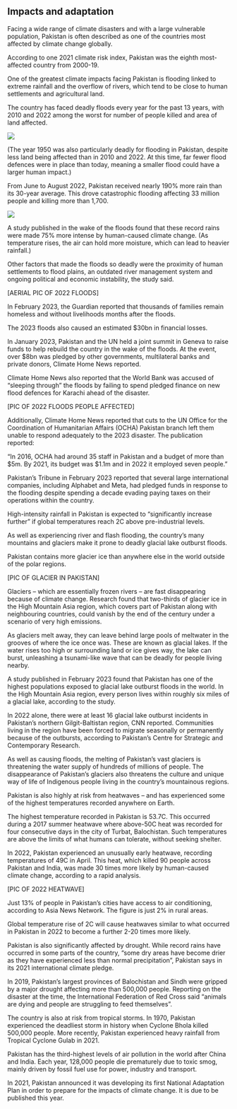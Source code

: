 ## Impacts and adaptation

Facing a wide range of climate disasters and with a large vulnerable population, Pakistan is often described as one of the countries most affected by climate change globally.

According to one 2021 climate risk index, Pakistan was the eighth most-affected country from 2000-19.

One of the greatest climate impacts facing Pakistan is flooding linked to extreme rainfall and the overflow of rivers, which tend to be close to human settlements and agricultural land. 

The country has faced deadly floods every year for the past 13 years, with 2010 and 2022 among the worst for number of people killed and area of land affected.

<img class="inline flooding" src="images/flooding-death-toll-01.png"/>

(The year 1950 was also particularly deadly for flooding in Pakistan, despite less land being affected than in 2010 and 2022. At this time, far fewer flood defences were in place than today, meaning a smaller flood could have a larger human impact.)

From June to August 2022, Pakistan received nearly 190% more rain than its 30-year average. This drove catastrophic flooding affecting 33 million people and killing more than 1,700.

<img class="wide" src="images/pakistan-triptych.png"/>

A study published in the wake of the floods found that these record rains were made 75% more intense by human-caused climate change. (As temperature rises, the air can hold more moisture, which can lead to heavier rainfall.)

Other factors that made the floods so deadly were the proximity of human settlements to flood plains, an outdated river management system and ongoing political and economic instability, the study said.

[AERIAL PIC OF 2022 FLOODS]

In February 2023, the Guardian reported that thousands of families remain homeless and without livelihoods months after the floods.

The 2023 floods also caused an estimated $30bn in financial losses.

In January 2023, Pakistan and the UN held a joint summit in Geneva to raise funds to help rebuild the country in the wake of the floods. At the event, over $8bn was pledged by other governments, multilateral banks and private donors, Climate Home News reported.

Climate Home News also reported that the World Bank was accused of “sleeping through” the floods by failing to spend pledged finance on new flood defences for Karachi ahead of the disaster. 

[PIC OF 2022 FLOODS PEOPLE AFFECTED]

Additionally, Climate Home News reported that cuts to the UN Office for the Coordination of Humanitarian Affairs (OCHA) Pakistan branch left them unable to respond adequately to the 2023 disaster. The publication reported:

“In 2016, OCHA had around 35 staff in Pakistan and a budget of more than $5m. By 2021, its budget was $1.1m and in 2022 it employed seven people.”

Pakistan’s Tribune in February 2023 reported that several large international companies, including Alphabet and Meta, had pledged funds in response to the flooding despite spending a decade evading paying taxes on their operations within the country.

High-intensity rainfall in Pakistan is expected to “significantly increase further” if global temperatures reach 2C above pre-industrial levels. 

As well as experiencing river and flash flooding, the country’s many mountains and glaciers make it prone to deadly glacial lake outburst floods.

Pakistan contains more glacier ice than anywhere else in the world outside of the polar regions.

[PIC OF GLACIER IN PAKISTAN]

Glaciers – which are essentially frozen rivers – are fast disappearing because of climate change. Research found that two-thirds of glacier ice in the High Mountain Asia region, which covers part of Pakistan along with neighbouring countries, could vanish by the end of the century under a scenario of very high emissions.

As glaciers melt away, they can leave behind large pools of meltwater in the grooves of where the ice once was. These are known as glacial lakes. If the water rises too high or surrounding land or ice gives way, the lake can burst, unleashing a tsunami-like wave that can be deadly for people living nearby.

A study published in February 2023 found that Pakistan has one of the highest populations exposed to glacial lake outburst floods in the world. In the High Mountain Asia region, every person lives within roughly six miles of a glacial lake, according to the study.

In 2022 alone, there were at least 16 glacial lake outburst incidents in Pakistan’s northern Gilgit-Baltistan region, CNN reported. Communities living in the region have been forced to migrate seasonally or permanently because of the outbursts, according to Pakistan’s Centre for Strategic and Contemporary Research.

As well as causing floods, the melting of Pakistan’s vast glaciers is threatening the water supply of hundreds of millions of people. The disappearance of Pakistan’s glaciers also threatens the culture and unique way of life of Indigenous people living in the country’s mountainous regions.

Pakistan is also highly at risk from heatwaves – and has experienced some of the highest temperatures recorded anywhere on Earth.

The highest temperature recorded in Pakistan is 53.7C. This occurred during a 2017 summer heatwave where above-50C heat was recorded for four consecutive days in the city of Turbat, Balochistan. Such temperatures are above the limits of what humans can tolerate, without seeking shelter.

In 2022, Pakistan experienced an unusually early heatwave, recording temperatures of 49C in April. This heat, which killed 90 people across Pakistan and India, was made 30 times more likely by human-caused climate change, according to a rapid analysis.

[PIC OF 2022 HEATWAVE] 

Just 13% of people in Pakistan’s cities have access to air conditioning, according to Asia News Network. The figure is just 2% in rural areas. 

Global temperature rise of 2C will cause heatwaves similar to what occurred in Pakistan in 2022 to become a further 2-20 times more likely.

Pakistan is also significantly affected by drought. While record rains have occurred in some parts of the country, “some dry areas have become drier as they have experienced less than normal precipitation”, Pakistan says in its 2021 international climate pledge.

In 2019, Pakistan’s largest provinces of Balochistan and Sindh were gripped by a major drought affecting more than 500,000 people. Reporting on the disaster at the time, the International Federation of Red Cross said “animals are dying and people are struggling to feed themselves”. 

The country is also at risk from tropical storms. In 1970, Pakistan experienced the deadliest storm in history when Cyclone Bhola killed 500,000 people. More recently, Pakistan experienced heavy rainfall from Tropical Cyclone Gulab in 2021.

Pakistan has the third-highest levels of air pollution in the world after China and India. Each year, 128,000 people die prematurely due to toxic smog, mainly driven by fossil fuel use for power, industry and transport.

In 2021, Pakistan announced it was developing its first National Adaptation Plan in order to prepare for the impacts of climate change. It is due to be published this year.